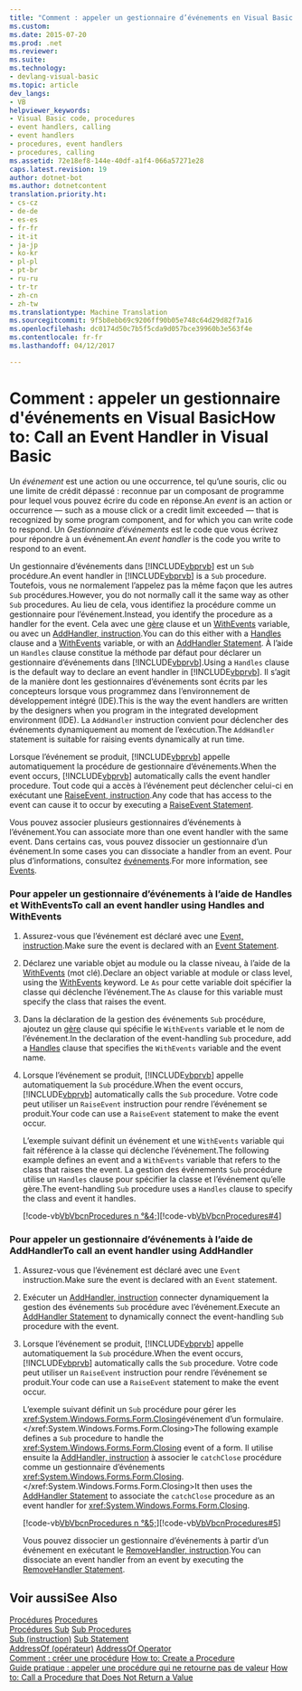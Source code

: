 ```yaml
---
title: "Comment : appeler un gestionnaire d’événements en Visual Basic | Documents Microsoft"
ms.custom: 
ms.date: 2015-07-20
ms.prod: .net
ms.reviewer: 
ms.suite: 
ms.technology:
- devlang-visual-basic
ms.topic: article
dev_langs:
- VB
helpviewer_keywords:
- Visual Basic code, procedures
- event handlers, calling
- event handlers
- procedures, event handlers
- procedures, calling
ms.assetid: 72e18ef8-144e-40df-a1f4-066a57271e28
caps.latest.revision: 19
author: dotnet-bot
ms.author: dotnetcontent
translation.priority.ht:
- cs-cz
- de-de
- es-es
- fr-fr
- it-it
- ja-jp
- ko-kr
- pl-pl
- pt-br
- ru-ru
- tr-tr
- zh-cn
- zh-tw
ms.translationtype: Machine Translation
ms.sourcegitcommit: 9f5b8ebb69c9206ff90b05e748c64d29d82f7a16
ms.openlocfilehash: dc0174d50c7b5f5cda9d057bce39960b3e563f4e
ms.contentlocale: fr-fr
ms.lasthandoff: 04/12/2017

---
```

# <a name="how-to-call-an-event-handler-in-visual-basic"></a><span data-ttu-id="71d5e-102">Comment : appeler un gestionnaire d'événements en Visual Basic</span><span class="sxs-lookup"><span data-stu-id="71d5e-102">How to: Call an Event Handler in Visual Basic</span></span>
<span data-ttu-id="71d5e-103">Un *événement* est une action ou une occurrence, tel qu’une souris, clic ou une limite de crédit dépassé : reconnue par un composant de programme pour lequel vous pouvez écrire du code en réponse.</span><span class="sxs-lookup"><span data-stu-id="71d5e-103">An *event* is an action or occurrence — such as a mouse click or a credit limit exceeded — that is recognized by some program component, and for which you can write code to respond.</span></span> <span data-ttu-id="71d5e-104">Un *Gestionnaire d’événements* est le code que vous écrivez pour répondre à un événement.</span><span class="sxs-lookup"><span data-stu-id="71d5e-104">An *event handler* is the code you write to respond to an event.</span></span>  
  
 <span data-ttu-id="71d5e-105">Un gestionnaire d’événements dans [!INCLUDE[vbprvb](../../../../csharp/programming-guide/concepts/linq/includes/vbprvb_md.md)] est un `Sub` procédure.</span><span class="sxs-lookup"><span data-stu-id="71d5e-105">An event handler in [!INCLUDE[vbprvb](../../../../csharp/programming-guide/concepts/linq/includes/vbprvb_md.md)] is a `Sub` procedure.</span></span> <span data-ttu-id="71d5e-106">Toutefois, vous ne normalement l’appelez pas la même façon que les autres `Sub` procédures.</span><span class="sxs-lookup"><span data-stu-id="71d5e-106">However, you do not normally call it the same way as other `Sub` procedures.</span></span> <span data-ttu-id="71d5e-107">Au lieu de cela, vous identifiez la procédure comme un gestionnaire pour l’événement.</span><span class="sxs-lookup"><span data-stu-id="71d5e-107">Instead, you identify the procedure as a handler for the event.</span></span> <span data-ttu-id="71d5e-108">Cela avec une [gère](../../../../visual-basic/language-reference/statements/handles-clause.md) clause et un [WithEvents](../../../../visual-basic/language-reference/modifiers/withevents.md) variable, ou avec un [AddHandler, instruction](../../../../visual-basic/language-reference/statements/addhandler-statement.md).</span><span class="sxs-lookup"><span data-stu-id="71d5e-108">You can do this either with a [Handles](../../../../visual-basic/language-reference/statements/handles-clause.md) clause and a [WithEvents](../../../../visual-basic/language-reference/modifiers/withevents.md) variable, or with an [AddHandler Statement](../../../../visual-basic/language-reference/statements/addhandler-statement.md).</span></span> <span data-ttu-id="71d5e-109">À l’aide un `Handles` clause constitue la méthode par défaut pour déclarer un gestionnaire d’événements dans [!INCLUDE[vbprvb](../../../../csharp/programming-guide/concepts/linq/includes/vbprvb_md.md)].</span><span class="sxs-lookup"><span data-stu-id="71d5e-109">Using a `Handles` clause is the default way to declare an event handler in [!INCLUDE[vbprvb](../../../../csharp/programming-guide/concepts/linq/includes/vbprvb_md.md)].</span></span> <span data-ttu-id="71d5e-110">Il s’agit de la manière dont les gestionnaires d’événements sont écrits par les concepteurs lorsque vous programmez dans l’environnement de développement intégré (IDE).</span><span class="sxs-lookup"><span data-stu-id="71d5e-110">This is the way the event handlers are written by the designers when you program in the integrated development environment (IDE).</span></span> <span data-ttu-id="71d5e-111">La `AddHandler` instruction convient pour déclencher des événements dynamiquement au moment de l’exécution.</span><span class="sxs-lookup"><span data-stu-id="71d5e-111">The `AddHandler` statement is suitable for raising events dynamically at run time.</span></span>  
  
 <span data-ttu-id="71d5e-112">Lorsque l’événement se produit, [!INCLUDE[vbprvb](../../../../csharp/programming-guide/concepts/linq/includes/vbprvb_md.md)] appelle automatiquement la procédure de gestionnaire d’événements.</span><span class="sxs-lookup"><span data-stu-id="71d5e-112">When the event occurs, [!INCLUDE[vbprvb](../../../../csharp/programming-guide/concepts/linq/includes/vbprvb_md.md)] automatically calls the event handler procedure.</span></span> <span data-ttu-id="71d5e-113">Tout code qui a accès à l’événement peut déclencher celui-ci en exécutant une [RaiseEvent, instruction](../../../../visual-basic/language-reference/statements/raiseevent-statement.md).</span><span class="sxs-lookup"><span data-stu-id="71d5e-113">Any code that has access to the event can cause it to occur by executing a [RaiseEvent Statement](../../../../visual-basic/language-reference/statements/raiseevent-statement.md).</span></span>  
  
 <span data-ttu-id="71d5e-114">Vous pouvez associer plusieurs gestionnaires d’événements à l’événement.</span><span class="sxs-lookup"><span data-stu-id="71d5e-114">You can associate more than one event handler with the same event.</span></span> <span data-ttu-id="71d5e-115">Dans certains cas, vous pouvez dissocier un gestionnaire d’un événement.</span><span class="sxs-lookup"><span data-stu-id="71d5e-115">In some cases you can dissociate a handler from an event.</span></span> <span data-ttu-id="71d5e-116">Pour plus d’informations, consultez [événements](../../../../visual-basic/programming-guide/language-features/events/index.md).</span><span class="sxs-lookup"><span data-stu-id="71d5e-116">For more information, see [Events](../../../../visual-basic/programming-guide/language-features/events/index.md).</span></span>  
  
### <a name="to-call-an-event-handler-using-handles-and-withevents"></a><span data-ttu-id="71d5e-117">Pour appeler un gestionnaire d’événements à l’aide de Handles et WithEvents</span><span class="sxs-lookup"><span data-stu-id="71d5e-117">To call an event handler using Handles and WithEvents</span></span>  
  
1.  <span data-ttu-id="71d5e-118">Assurez-vous que l’événement est déclaré avec une [Event, instruction](../../../../visual-basic/language-reference/statements/event-statement.md).</span><span class="sxs-lookup"><span data-stu-id="71d5e-118">Make sure the event is declared with an [Event Statement](../../../../visual-basic/language-reference/statements/event-statement.md).</span></span>  
  
2.  <span data-ttu-id="71d5e-119">Déclarez une variable objet au module ou la classe niveau, à l’aide de la [WithEvents](../../../../visual-basic/language-reference/modifiers/withevents.md) (mot clé).</span><span class="sxs-lookup"><span data-stu-id="71d5e-119">Declare an object variable at module or class level, using the [WithEvents](../../../../visual-basic/language-reference/modifiers/withevents.md) keyword.</span></span> <span data-ttu-id="71d5e-120">Le `As` pour cette variable doit spécifier la classe qui déclenche l’événement.</span><span class="sxs-lookup"><span data-stu-id="71d5e-120">The `As` clause for this variable must specify the class that raises the event.</span></span>  
  
3.  <span data-ttu-id="71d5e-121">Dans la déclaration de la gestion des événements `Sub` procédure, ajoutez un [gère](../../../../visual-basic/language-reference/statements/handles-clause.md) clause qui spécifie le `WithEvents` variable et le nom de l’événement.</span><span class="sxs-lookup"><span data-stu-id="71d5e-121">In the declaration of the event-handling `Sub` procedure, add a [Handles](../../../../visual-basic/language-reference/statements/handles-clause.md) clause that specifies the `WithEvents` variable and the event name.</span></span>  
  
4.  <span data-ttu-id="71d5e-122">Lorsque l’événement se produit, [!INCLUDE[vbprvb](../../../../csharp/programming-guide/concepts/linq/includes/vbprvb_md.md)] appelle automatiquement la `Sub` procédure.</span><span class="sxs-lookup"><span data-stu-id="71d5e-122">When the event occurs, [!INCLUDE[vbprvb](../../../../csharp/programming-guide/concepts/linq/includes/vbprvb_md.md)] automatically calls the `Sub` procedure.</span></span> <span data-ttu-id="71d5e-123">Votre code peut utiliser un `RaiseEvent` instruction pour rendre l’événement se produit.</span><span class="sxs-lookup"><span data-stu-id="71d5e-123">Your code can use a `RaiseEvent` statement to make the event occur.</span></span>  
  
     <span data-ttu-id="71d5e-124">L’exemple suivant définit un événement et une `WithEvents` variable qui fait référence à la classe qui déclenche l’événement.</span><span class="sxs-lookup"><span data-stu-id="71d5e-124">The following example defines an event and a `WithEvents` variable that refers to the class that raises the event.</span></span> <span data-ttu-id="71d5e-125">La gestion des événements `Sub` procédure utilise un `Handles` clause pour spécifier la classe et l’événement qu’elle gère.</span><span class="sxs-lookup"><span data-stu-id="71d5e-125">The event-handling `Sub` procedure uses a `Handles` clause to specify the class and event it handles.</span></span>  
  
     <span data-ttu-id="71d5e-126">[!code-vb[VbVbcnProcedures n °&4;](./codesnippet/VisualBasic/how-to-call-an-event-handler_1.vb)]</span><span class="sxs-lookup"><span data-stu-id="71d5e-126">[!code-vb[VbVbcnProcedures#4](./codesnippet/VisualBasic/how-to-call-an-event-handler_1.vb)]</span></span>  
  
### <a name="to-call-an-event-handler-using-addhandler"></a><span data-ttu-id="71d5e-127">Pour appeler un gestionnaire d’événements à l’aide de AddHandler</span><span class="sxs-lookup"><span data-stu-id="71d5e-127">To call an event handler using AddHandler</span></span>  
  
1.  <span data-ttu-id="71d5e-128">Assurez-vous que l’événement est déclaré avec une `Event` instruction.</span><span class="sxs-lookup"><span data-stu-id="71d5e-128">Make sure the event is declared with an `Event` statement.</span></span>  
  
2.  <span data-ttu-id="71d5e-129">Exécuter un [AddHandler, instruction](../../../../visual-basic/language-reference/statements/addhandler-statement.md) connecter dynamiquement la gestion des événements `Sub` procédure avec l’événement.</span><span class="sxs-lookup"><span data-stu-id="71d5e-129">Execute an [AddHandler Statement](../../../../visual-basic/language-reference/statements/addhandler-statement.md) to dynamically connect the event-handling `Sub` procedure with the event.</span></span>  
  
3.  <span data-ttu-id="71d5e-130">Lorsque l’événement se produit, [!INCLUDE[vbprvb](../../../../csharp/programming-guide/concepts/linq/includes/vbprvb_md.md)] appelle automatiquement la `Sub` procédure.</span><span class="sxs-lookup"><span data-stu-id="71d5e-130">When the event occurs, [!INCLUDE[vbprvb](../../../../csharp/programming-guide/concepts/linq/includes/vbprvb_md.md)] automatically calls the `Sub` procedure.</span></span> <span data-ttu-id="71d5e-131">Votre code peut utiliser un `RaiseEvent` instruction pour rendre l’événement se produit.</span><span class="sxs-lookup"><span data-stu-id="71d5e-131">Your code can use a `RaiseEvent` statement to make the event occur.</span></span>  
  
     <span data-ttu-id="71d5e-132">L’exemple suivant définit un `Sub` procédure pour gérer les <xref:System.Windows.Forms.Form.Closing>événement d’un formulaire.</xref:System.Windows.Forms.Form.Closing></span><span class="sxs-lookup"><span data-stu-id="71d5e-132">The following example defines a `Sub` procedure to handle the <xref:System.Windows.Forms.Form.Closing> event of a form.</span></span> <span data-ttu-id="71d5e-133">Il utilise ensuite la [AddHandler, instruction](../../../../visual-basic/language-reference/statements/addhandler-statement.md) à associer le `catchClose` procédure comme un gestionnaire d’événements <xref:System.Windows.Forms.Form.Closing>.</xref:System.Windows.Forms.Form.Closing></span><span class="sxs-lookup"><span data-stu-id="71d5e-133">It then uses the [AddHandler Statement](../../../../visual-basic/language-reference/statements/addhandler-statement.md) to associate the `catchClose` procedure as an event handler for <xref:System.Windows.Forms.Form.Closing>.</span></span>  
  
     <span data-ttu-id="71d5e-134">[!code-vb[VbVbcnProcedures n °&5;](./codesnippet/VisualBasic/how-to-call-an-event-handler_2.vb)]</span><span class="sxs-lookup"><span data-stu-id="71d5e-134">[!code-vb[VbVbcnProcedures#5](./codesnippet/VisualBasic/how-to-call-an-event-handler_2.vb)]</span></span>  
  
     <span data-ttu-id="71d5e-135">Vous pouvez dissocier un gestionnaire d’événements à partir d’un événement en exécutant le [RemoveHandler, instruction](../../../../visual-basic/language-reference/statements/removehandler-statement.md).</span><span class="sxs-lookup"><span data-stu-id="71d5e-135">You can dissociate an event handler from an event by executing the [RemoveHandler Statement](../../../../visual-basic/language-reference/statements/removehandler-statement.md).</span></span>  
  
## <a name="see-also"></a><span data-ttu-id="71d5e-136">Voir aussi</span><span class="sxs-lookup"><span data-stu-id="71d5e-136">See Also</span></span>  
 <span data-ttu-id="71d5e-137">[Procédures](./index.md) </span><span class="sxs-lookup"><span data-stu-id="71d5e-137">[Procedures](./index.md) </span></span>  
<span data-ttu-id="71d5e-138"> [Procédures Sub](./sub-procedures.md) </span><span class="sxs-lookup"><span data-stu-id="71d5e-138"> [Sub Procedures](./sub-procedures.md) </span></span>  
<span data-ttu-id="71d5e-139"> [Sub (instruction)](../../../../visual-basic/language-reference/statements/sub-statement.md) </span><span class="sxs-lookup"><span data-stu-id="71d5e-139"> [Sub Statement](../../../../visual-basic/language-reference/statements/sub-statement.md) </span></span>  
<span data-ttu-id="71d5e-140"> [AddressOf (opérateur)](../../../../visual-basic/language-reference/operators/addressof-operator.md) </span><span class="sxs-lookup"><span data-stu-id="71d5e-140"> [AddressOf Operator](../../../../visual-basic/language-reference/operators/addressof-operator.md) </span></span>  
<span data-ttu-id="71d5e-141"> [Comment : créer une procédure](./how-to-create-a-procedure.md) </span><span class="sxs-lookup"><span data-stu-id="71d5e-141"> [How to: Create a Procedure](./how-to-create-a-procedure.md) </span></span>  
<span data-ttu-id="71d5e-142"> [Guide pratique : appeler une procédure qui ne retourne pas de valeur](./how-to-call-a-procedure-that-does-not-return-a-value.md)</span><span class="sxs-lookup"><span data-stu-id="71d5e-142"> [How to: Call a Procedure that Does Not Return a Value](./how-to-call-a-procedure-that-does-not-return-a-value.md)</span></span>
